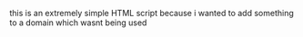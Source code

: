 this is an extremely simple HTML script because i wanted to add something to a domain which wasnt being used
